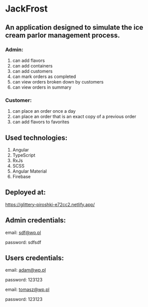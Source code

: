 # JackFrost

## An application designed to simulate the ice cream parlor management process.

### Admin:

1. can add flavors
2. can add containers
3. can add customers
4. can mark orders as completed
5. can view orders broken down by customers
6. can view orders in summary

### Customer:

1. can place an order once a day
2. can place an order that is an exact copy of a previous order
3. can add flavors to favorites

## Used technologies:

1. Angular
2. TypeScript
3. RxJs
4. SCSS
5. Angular Material
6. Firebase

## Deployed at:

https://glittery-piroshki-e72cc2.netlify.app/

## Admin credentials:
email: sdf@wp.pl

password: sdfsdf

## Users credentials:
email: adam@wp.pl

password: 123123

email: tomasz@wp.pl

password: 123123

